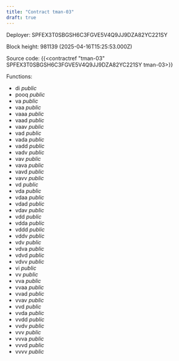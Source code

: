 ```yaml
---
title: "Contract tman-03"
draft: true
---
```

Deployer: SPFEX3T0SBGSH6C3FGVE5V4Q9JJ9DZA82YC221SY


 



Block height: 981139 (2025-04-16T15:25:53.000Z)

Source code: {{<contractref "tman-03" SPFEX3T0SBGSH6C3FGVE5V4Q9JJ9DZA82YC221SY tman-03>}}

Functions:

* di _public_
* pooq _public_
* va _public_
* vaa _public_
* vaaa _public_
* vaad _public_
* vaav _public_
* vad _public_
* vada _public_
* vadd _public_
* vadv _public_
* vav _public_
* vava _public_
* vavd _public_
* vavv _public_
* vd _public_
* vda _public_
* vdaa _public_
* vdad _public_
* vdav _public_
* vdd _public_
* vdda _public_
* vddd _public_
* vddv _public_
* vdv _public_
* vdva _public_
* vdvd _public_
* vdvv _public_
* vi _public_
* vv _public_
* vva _public_
* vvaa _public_
* vvad _public_
* vvav _public_
* vvd _public_
* vvda _public_
* vvdd _public_
* vvdv _public_
* vvv _public_
* vvva _public_
* vvvd _public_
* vvvv _public_
